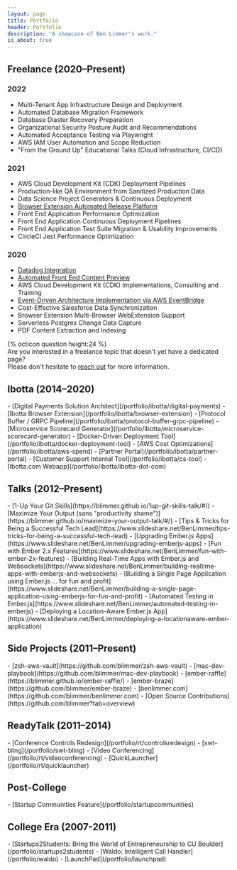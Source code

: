 ```yaml
---
layout: page
title: Portfolio
header: Portfolio
description: "A showcase of Ben Limmer's work."
is_about: true
---
```


<h2 class="anchor-fix" id="freelance">Freelance (2020&ndash;Present)</h2>

### 2022

- Multi-Tenant App Infrastructure Design and Deployment
- Automated Database Migration Framework
- Database Diaster Recovery Preparation
- Organizational Security Posture Audit and Recommendations
- Automated Acceptance Testing via Playwright
- AWS IAM User Automation and Scope Reduction
- "From the Ground Up" Educational Talks (Cloud Infrastructure, CI/CD)

### 2021

- AWS Cloud Development Kit (CDK) Deployment Pipelines
- Production-like QA Environment from Sanitized Production Data
- Data Science Project Generators & Continuous Deployment
- [Browser Extension Automated Release Platform](/portfolio/freelance/2021/browser-extension-automated-release-platform)
- Front End Application Performance Optimization
- Front End Application Continuous Deployment Pipelines
- Front End Application Test Suite Migration & Usability Improvements
- CircleCI Jest Performance Optimization

### 2020

- [Datadog Integration](/portfolio/freelance/2020/datadog-integration)
- [Automated Front End Content Preview](/portfolio/freelance/2020/automated-front-end-content-preview)
- AWS Cloud Development Kit (CDK) Implementations, Consulting and Training
- [Event-Driven Architecture Implementation via AWS EventBridge](/portfolio/freelance/2020/event-driven-architecture)
- Cost-Effective Salesforce Data Synchronization
- Browser Extension Multi-Browser WebExtension Support
- Serverless Postgres Change Data Capture
- PDF Content Extraction and Indexing

<div class="d-flex flex-row justify-content-center font-weight-lighter">
  <div class="pr-1 pb-1 align-self-center">{% octicon question height:24 %}</div>
  <div class="p-2">Are you interested in a freelance topic that
doesn't yet have a dedicated page? <br/> Please don't hesitate to <a href="/freelance/contact">reach out</a> for more information.</div>
</div>

<h2 class="anchor-fix" id="ibotta">Ibotta (2014&ndash;2020)</h2>
- [Digital Payments Solution Architect](/portfolio/ibotta/digital-payments)
- [Ibotta Browser Extension](/portfolio/ibotta/browser-extension)
- [Protocol Buffer / GRPC Pipeline](/portfolio/ibotta/protocol-buffer-grpc-pipeline)
- [Microservice Scorecard Generator](/portfolio/ibotta/microservice-scorecard-generator)
- [Docker-Driven Deployment Tool](/portfolio/ibotta/docker-deployment-tool)
- [AWS Cost Optimizations](/portfolio/ibotta/aws-spend)
- [Partner Portal](/portfolio/ibotta/partner-portal)
- [Customer Support Internal Tool](/portfolio/ibotta/cs-tool)
- [Ibotta.com Webapp](/portfolio/ibotta/ibotta-dot-com)

<h2 class="anchor-fix" id="talks">Talks (2012&ndash;Present)</h2>
- [1-Up Your Git Skills](https://blimmer.github.io/1up-git-skills-talk/#/)
- [Maximize Your Output (sans "productivity shame")](https://blimmer.github.io/maximize-your-output-talk/#/)
- [Tips & Tricks for Being a Successful Tech Lead](https://www.slideshare.net/BenLimmer/tips-tricks-for-being-a-successful-tech-lead)
- [Upgrading Ember.js Apps](https://www.slideshare.net/BenLimmer/upgrading-emberjs-apps)
- [Fun with Ember 2.x Features](https://www.slideshare.net/BenLimmer/fun-with-ember-2x-features)
- [Building Real-Time Apps with Ember.js and Websockets](https://www.slideshare.net/BenLimmer/building-realtime-apps-with-emberjs-and-websockets)
- [Building a Single Page Application using Ember.js ... for fun and profit](https://www.slideshare.net/BenLimmer/building-a-single-page-application-using-emberjs-for-fun-and-profit)
- [Automated Testing in Ember.js](https://www.slideshare.net/BenLimmer/automated-testing-in-emberjs)
- [Deploying a Location-Aware Ember.js App](https://www.slideshare.net/BenLimmer/deploying-a-locationaware-ember-application)

<h2 class="anchor-fix" id="side-projects">Side Projects (2011&ndash;Present)</h2>
- [zsh-aws-vault](https://github.com/blimmer/zsh-aws-vault)
- [mac-dev-playbook](https://github.com/blimmer/mac-dev-playbook)
- [ember-raffle](https://blimmer.github.io/ember-raffle/)
- [ember-braze](https://github.com/blimmer/ember-braze)
- [benlimmer.com](https://github.com/blimmer/benlimmer.com)
- [Open Source Contributions](https://github.com/blimmer?tab=overview)

<h2 class="anchor-fix" id="readytalk">ReadyTalk (2011&ndash;2014)</h2>
- [Conference Controls Redesign](/portfolio/rt/controlsredesign)
- [swt-bling](/portfolio/swt-bling)
- [Video Conferencing](/portfolio/rt/videoconferencing)
- [QuickLauncher](/portfolio/rt/quicklauncher)

<h2 class="anchor-fix" id="postcollege">Post-College</h2>
- [Startup Communities Feature](/portfolio/startupcommunities)

<h2 class="anchor-fix" id="collegeera">College Era (2007-2011)</h2>
- [Startups2Students: Bring the World of Entrepreneurship to CU Boulder](/portfolio/startups2students)
- [Waldo: Intelligent Call Handler](/portfolio/waldo)
- [LaunchPad](/portfolio/launchpad)
